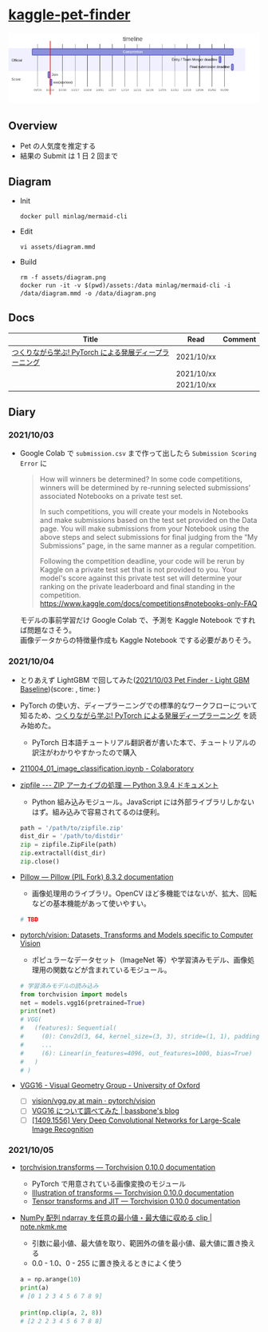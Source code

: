# [kaggle-pet-finder](https://www.kaggle.com/c/petfinder-pawpularity-score)

![schedule](assets/diagram.png)

## Overview

- Pet の人気度を推定する
- 結果の Submit は 1 日 2 回まで

## Diagram

- Init

  ```
  docker pull minlag/mermaid-cli
  ```

- Edit

  ```
  vi assets/diagram.mmd
  ```

- Build

  ```
  rm -f assets/diagram.png
  docker run -it -v $(pwd)/assets:/data minlag/mermaid-cli -i /data/diagram.mmd -o /data/diagram.png
  ```

## Docs

| Title                                                                                            | Read       | Comment |
| ------------------------------------------------------------------------------------------------ | ---------- | ------- |
| [つくりながら学ぶ! PyTorch による発展ディープラーニング](https://www.amazon.co.jp/dp/4839970254) | 2021/10/xx |         |
|                                                                                                  | 2021/10/xx |         |
|                                                                                                  | 2021/10/xx |         |

## Diary

### 2021/10/03

- Google Colab で `submission.csv` まで作って出したら `Submission Scoring Error` に

  > How will winners be determined?
  > In some code competitions, winners will be determined by re-running selected submissions’ associated Notebooks on a private test set.
  >
  > In such competitions, you will create your models in Notebooks and make submissions based on the test set provided on the Data page. You will make submissions from your Notebook using the above steps and select submissions for final judging from the “My Submissions” page, in the same manner as a regular competition.
  >
  > Following the competition deadline, your code will be rerun by Kaggle on a private test set that is not provided to you. Your model's score against this private test set will determine your ranking on the private leaderboard and final standing in the competition.
  > https://www.kaggle.com/docs/competitions#notebooks-only-FAQ

  モデルの事前学習だけ Google Colab で、予測を Kaggle Notebook ですれば問題なさそう。  
  画像データからの特徴量作成も Kaggle Notebook でする必要がありそう。

### 2021/10/04

- とりあえず LightGBM で回してみた([2021/10/03 Pet Finder - Light GBM Baseline](https://www.kaggle.com/mstkmyhr/2021-10-03-pet-finder-light-gbm-baseline))(score: , time: )

- PyTorch の使い方、ディープラーニングでの標準的なワークフローについて知るため、[つくりながら学ぶ! PyTorch による発展ディープラーニング](https://www.amazon.co.jp/dp/4839970254) を読み始めた。

  - PyTorch 日本語チュートリアル翻訳者が書いた本で、チュートリアルの訳注がわかりやすかったので購入

- [211004_01_image_classification.ipynb - Colaboratory](https://colab.research.google.com/drive/1xzfcu9Oe3pizjKA7lWNJqP1kYVdAIt3w#scrollTo=XzK_GlZyhHff)

- [zipfile --- ZIP アーカイブの処理 — Python 3.9.4 ドキュメント](https://docs.python.org/ja/3/library/zipfile.html#zipfile-objects)

  - Python 組み込みモジュール。JavaScript には外部ライブラリしかないはず。組み込みで容易されてるのは便利。

  ```python
  path = '/path/to/zipfile.zip'
  dist_dir = '/path/to/distdir'
  zip = zipfile.ZipFile(path)
  zip.extractall(dist_dir)
  zip.close()
  ```

- [Pillow — Pillow (PIL Fork) 8.3.2 documentation](https://pillow.readthedocs.io/en/stable/)

  - 画像処理用のライブラリ。OpenCV ほど多機能ではないが、拡大、回転などの基本機能があって使いやすい。

  ```python
  # TBD
  ```

- [pytorch/vision: Datasets, Transforms and Models specific to Computer Vision](https://github.com/pytorch/vision)

  - ポピュラーなデータセット（ImageNet 等）や学習済みモデル、画像処理用の関数などが含まれているモジュール。

  ```python
  # 学習済みモデルの読み込み
  from torchvision import models
  net = models.vgg16(pretrained=True)
  print(net)
  # VGG(
  #   (features): Sequential(
  #     (0): Conv2d(3, 64, kernel_size=(3, 3), stride=(1, 1), padding=(1, 1))
  #     ...
  #     (6): Linear(in_features=4096, out_features=1000, bias=True)
  #   )
  # )
  ```

- [VGG16 - Visual Geometry Group - University of Oxford](https://www.robots.ox.ac.uk/~vgg/research/very_deep/)
  - [ ] [vision/vgg.py at main · pytorch/vision](https://github.com/pytorch/vision/blob/main/torchvision/models/vgg.py)
  - [ ] [VGG16 について調べてみた | bassbone's blog](https://blog.bassbone.tokyo/archives/652)
  - [ ] [[1409.1556] Very Deep Convolutional Networks for Large-Scale Image Recognition](https://arxiv.org/abs/1409.1556)

### 2021/10/05

- [torchvision.transforms — Torchvision 0.10.0 documentation](https://pytorch.org/vision/stable/transforms.html)

  - PyTorch で用意されている画像変換のモジュール
  - [Illustration of transforms — Torchvision 0.10.0 documentation](https://pytorch.org/vision/stable/auto_examples/plot_transforms.html)
  - [Tensor transforms and JIT — Torchvision 0.10.0 documentation](https://pytorch.org/vision/stable/auto_examples/plot_scripted_tensor_transforms.html#sphx-glr-auto-examples-plot-scripted-tensor-transforms-py)

- [NumPy 配列 ndarray を任意の最小値・最大値に収める clip | note.nkmk.me](https://note.nkmk.me/python-numpy-clip/)

  - 引数に最小値、最大値を取り、範囲外の値を最小値、最大値に置き換える
  - 0.0 - 1.0、0 - 255 に置き換えるときによく使う

  ```python
  a = np.arange(10)
  print(a)
  # [0 1 2 3 4 5 6 7 8 9]

  print(np.clip(a, 2, 8))
  # [2 2 2 3 4 5 6 7 8 8]
  ```
